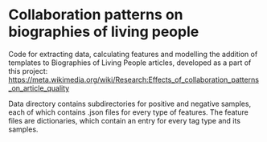 # Collaboration patterns on biographies of living people

Code for extracting data, calculating features and modelling the addition of templates to Biographies of Living People articles, developed as a part of this project: https://meta.wikimedia.org/wiki/Research:Effects_of_collaboration_patterns_on_article_quality

Data directory contains subdirectories for positive and negative samples, each of which contains .json files for every type of features. The feature files are dictionaries, which contain an entry for every tag type and its samples.  

